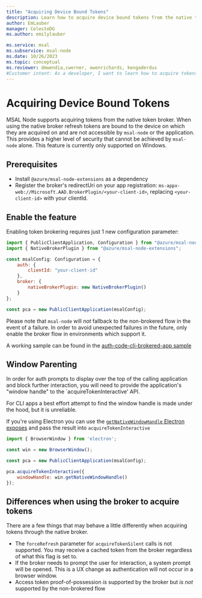 ```yaml
---
title: "Acquiring Device Bound Tokens"
description: Learn how to acquire device bound tokens from the native token broker.
author: EmLauber
manager: CelesteDG
ms.author: emilylauber

ms.service: msal
ms.subservice: msal-node
ms.date: 10/26/2023
ms.topic: conceptual
ms.reviewer: dmwendia,cwerner, owenrichards, kengaderdus
#Customer intent: As a developer, I want to learn how to acquire tokens from the native token broker.
---
```


# Acquiring Device Bound Tokens

MSAL Node supports acquiring tokens from the native token broker. When using the native broker refresh tokens are bound to the device on which they are acquired on and are not accessible by `msal-node` or the application. This provides a higher level of security that cannot be achieved by `msal-node` alone. This feature is currently only supported on Windows.

## Prerequisites

- Install `@azure/msal-node-extensions` as a dependency
- Register the broker's redirectUri on your app registration: `ms-appx-web://Microsoft.AAD.BrokerPlugin/<your-client-id>`, replacing `<your-client-id>` with your clientId.

## Enable the feature

Enabling token brokering requires just 1 new configuration parameter:

```javascript
import { PublicClientApplication, Configuration } from "@azure/msal-node";
import { NativeBrokerPlugin } from "@azure/msal-node-extensions";

const msalConfig: Configuration = {
    auth: {
        clientId: "your-client-id"
    },
    broker: {
        nativeBrokerPlugin: new NativeBrokerPlugin()
    }
};

const pca = new PublicClientApplication(msalConfig);
```

Please note that `msal-node` will _not_ fallback to the non-brokered flow in the event of a failure. In order to avoid unexpected failures in the future, only enable the broker flow in environments which support it.

A working sample can be found in the [auth-code-cli-brokered-app sample](https://github.com/AzureAD/microsoft-authentication-library-for-js/tree/dev/samples/msal-node-samples/auth-code-cli-brokered-app)

## Window Parenting

In order for auth prompts to display over the top of the calling application and block further interaction, you will need to provide the application's "window handle" to the `acquireTokenInteractive' API.

For CLI apps a best effort attempt to find the window handle is made under the hood, but it is unreliable.

If you're using Electron you can use the [`getNativeWindowHandle` Electron exposes](https://www.electronjs.org/docs/latest/api/browser-window#wingetnativewindowhandle) and pass the result into `acquireTokenInteractive`

```js
import { BrowserWindow } from 'electron';

const win = new BrowserWindow();

const pca = new PublicClientApplication(msalConfig);

pca.acquireTokenInteractive({
    windowHandle: win.getNativeWindowHandle()
});
```

## Differences when using the broker to acquire tokens

There are a few things that may behave a little differently when acquiring tokens through the native broker.

- The `forceRefresh` parameter for `acquireTokenSilent` calls is not supported. You may receive a cached token from the broker regardless of what this flag is set to.
- If the broker needs to prompt the user for interaction, a system prompt will be opened. This is a UX change as authentication will not occur in a browser window.
- Access token proof-of-possession _is_ supported by the broker but _is not_ supported by the non-brokered flow
